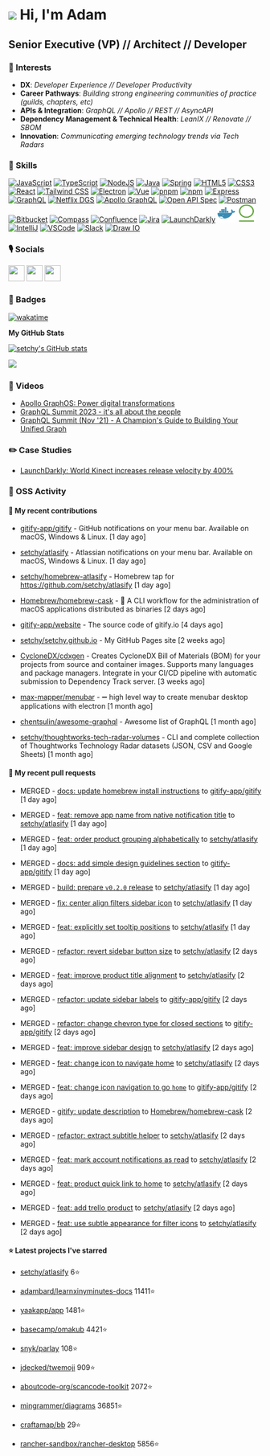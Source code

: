 ![](https://user-images.githubusercontent.com/18350557/176309783-0785949b-9127-417c-8b55-ab5a4333674e.gif) Hi, I'm Adam
============================================================================================================================

Senior Executive (VP) // Architect // Developer
-----------------------------------------------

### 🔭 Interests

- **DX**: *Developer Experience // Developer Productivity*
- **Career Pathways**: *Building strong engineering communities of practice (guilds, chapters, etc)*
- **APIs & Integration**: *GraphQL // Apollo // REST // AsyncAPI*
- **Dependency Management & Technical Health**: *LeanIX // Renovate // SBOM*
- **Innovation**: *Communicating emerging technology trends via Tech Radars*

### 💪 Skills

<p align="left">
  <a href="https://developer.mozilla.org/en-US/docs/Web/JavaScript" target="_blank" rel="noreferrer"><img src="https://raw.githubusercontent.com/danielcranney/readme-generator/main/public/icons/skills/javascript-colored.svg" width="36" height="36" alt="JavaScript" /></a>
  <a href="https://www.typescriptlang.org/" target="_blank" rel="noreferrer"><img src="https://raw.githubusercontent.com/danielcranney/readme-generator/main/public/icons/skills/typescript-colored.svg" width="36" height="36" alt="TypeScript" /></a>
  <a href="https://nodejs.org/en/" target="_blank" rel="noreferrer"><img src="https://raw.githubusercontent.com/danielcranney/readme-generator/main/public/icons/skills/nodejs-colored.svg" width="36" height="36" alt="NodeJS" /></a>
  <a href="https://www.oracle.com/java/" target="_blank" rel="noreferrer"><img src="https://raw.githubusercontent.com/danielcranney/readme-generator/main/public/icons/skills/java-colored.svg" width="36" height="36" alt="Java" /></a>
  <a href="https://spring.io/" target="_blank" rel="noreferrer"><img src="https://cdn.worldvectorlogo.com/logos/spring-3.svg" width="36" height="36" alt="Spring" /></a> 
  <a href="https://developer.mozilla.org/en-US/docs/Glossary/HTML5" target="_blank" rel="noreferrer"><img src="https://raw.githubusercontent.com/danielcranney/readme-generator/main/public/icons/skills/html5-colored.svg" width="36" height="36" alt="HTML5" /></a>
  <a href="https://www.w3.org/TR/CSS/#css" target="_blank" rel="noreferrer"><img src="https://raw.githubusercontent.com/danielcranney/readme-generator/main/public/icons/skills/css3-colored.svg" width="36" height="36" alt="CSS3" /></a>
  <a href="https://react.dev/" target="_blank" rel="noreferrer"><img src="https://cdn.worldvectorlogo.com/logos/react-2.svg" width="36" height="36" alt="React" /></a>
  <a href="https://tailwindcss.com/" target="_blank" rel="noreferrer"><img src="https://cdn.worldvectorlogo.com/logos/tailwind-css-2.svg" width="36" height="36" alt="Tailwind CSS" /></a>
  <a href="https://www.electronjs.org/" target="_blank" rel="noreferrer"><img src="https://cdn.worldvectorlogo.com/logos/electron-1.svg" width="36" height="36" alt="Electron" /></a>
  <a href="https://vuejs.org/" target="_blank" rel="noreferrer"><img src="https://cdn.worldvectorlogo.com/logos/vue-9.svg" width="36" height="36" alt="Vue" /></a>
  <a href="https://pnpm.io/" target="_blank" rel="noreferrer"><img src="https://encrypted-tbn0.gstatic.com/images?q=tbn:ANd9GcSGcwBnoTNg212cvEclMX-_qRw_P-_odFp3aafVal77Hg&s" width="36" height="36" alt="pnpm" /></a>
  <a href="https://www.npmjs.com/" target="_blank" rel="noreferrer"><img src="https://cdn.worldvectorlogo.com/logos/npm-square-red-1.svg" width="36" height="36" alt="npm" /></a>
  <a href="https://expressjs.com/" target="_blank" rel="noreferrer"><img src="https://raw.githubusercontent.com/danielcranney/readme-generator/main/public/icons/skills/express-colored.svg" width="36" height="36" alt="Express" /></a>
  <a href="https://graphql.org/" target="_blank" rel="noreferrer"><img src="https://raw.githubusercontent.com/danielcranney/readme-generator/main/public/icons/skills/graphql-colored.svg" width="36" height="36" alt="GraphQL" /></a>
  <a href="https://netflix.github.io/dgs/" target="_blank" rel="noreferrer"><img src="https://raw.githubusercontent.com/Netflix/dgs/main/docs/images/dgs-framework-brand/Icon/dgs-icon--blue.svg" width="36" height="36" alt="Netflix DGS" /></a>
  <a href="https://apollographql.com/" target="_blank" rel="noreferrer"><img src="https://cdn.worldvectorlogo.com/logos/apollo-graphql-compact.svg" width="36" height="36" alt="Apollo GraphQL" /></a>
  <a href="https://swagger.io/specification/" target="_blank" rel="noreferrer"><img src="https://cdn.worldvectorlogo.com/logos/openapi-1.svg" width="36" height="36" alt="Open API Spec" /></a>
  <a href="https://www.postman.com//" target="_blank" rel="noreferrer"><img src="https://cdn.worldvectorlogo.com/logos/postman.svg" width="36" height="36" alt="Postman" /></a>
  <a href="https://www.atlassian.com/software/bitbucket" target="_blank" rel="noreferrer"><img src="https://cdn.worldvectorlogo.com/logos/bitbucket-icon.svg" width="36" height="36" alt="Bitbucket" /></a>
  <a href="https://www.atlassian.com/software/compass" target="_blank" rel="noreferrer"><img src="https://cdn.worldvectorlogo.com/logos/atlassian-compass-1.svg" width="36" height="36" alt="Compass" /></a>
  <a href="https://www.atlassian.com/software/confluence" target="_blank" rel="noreferrer"><img src="https://cdn.worldvectorlogo.com/logos/confluence-1.svg" width="36" height="36" alt="Confluence" /></a>
  <a href="https://www.atlassian.com/software/jira" target="_blank" rel="noreferrer"><img src="https://cdn.worldvectorlogo.com/logos/jira-1.svg" width="36" height="36" alt="Jira" /></a>
  <a href="https://launchdarkly.com/" target="_blank" rel="noreferrer"><img src="https://cdn.worldvectorlogo.com/logos/launchdarkly-2.svg" width="36" height="36" alt="LaunchDarkly" /></a>
  <a href="https://docker.com/" target="_blank" rel="noreferrer"><img src="https://raw.githubusercontent.com/nx211/homer-icons/master/png/docker.png" width="36" height="36" alt="Docker" /></a>
  <a href="https://jfrog.com/artifactory/" target="_blank" rel="noreferrer"><img src="https://raw.githubusercontent.com/nx211/homer-icons/master/png/artifactory.png" width="36" height="36" alt="Artifactory" /></a>
  <a href="https://www.jetbrains.com/idea/" target="_blank" rel="noreferrer"><img src="https://cdn.worldvectorlogo.com/logos/intellij-idea-1.svg" width="36" height="36" alt="IntelliJ" /></a>
  <a href="https://code.visualstudio.com/" target="_blank" rel="noreferrer"><img src="https://cdn.worldvectorlogo.com/logos/visual-studio-code-1.svg" width="36" height="36" alt="VSCode" /></a>
  <a href="https://slack.com/" target="_blank" rel="noreferrer"><img src="https://cdn.worldvectorlogo.com/logos/slack-new-logo.svg" width="36" height="36" alt="Slack" /></a>
  <a href="https://drawio-app.com/" target="_blank" rel="noreferrer"><img src="https://cdn.worldvectorlogo.com/logos/draw-io.svg" width="36" height="36" alt="Draw IO" /></a>
</p>

                      

### 🎙️ Socials
                  
<p align="left">
  <a href="https://www.github.com/setchy" target="_blank" rel="noreferrer"><img src="https://raw.githubusercontent.com/danielcranney/readme-generator/main/public/icons/socials/github.svg" width="32" height="32" /></a>
  <a href="https://www.linkedin.com/in/adamsetch" target="_blank" rel="noreferrer"><img src="https://raw.githubusercontent.com/danielcranney/readme-generator/main/public/icons/socials/linkedin.svg" width="32" height="32" /></a>
  <a href="https://www.twitter.com/setchy87" target="_blank" rel="noreferrer"><img src="https://raw.githubusercontent.com/danielcranney/readme-generator/main/public/icons/socials/twitter.svg" width="32" height="32" /></a>
</p>

### 📛 Badges

[![wakatime](https://wakatime.com/badge/user/2b948ae2-4be1-4020-8a57-7de60b53fe1d.svg)](https://wakatime.com/@2b948ae2-4be1-4020-8a57-7de60b53fe1d)

<b>My GitHub Stats</b>

<a href="http://www.github.com/setchy"><img src="https://github-readme-stats.vercel.app/api?username=setchy&show_icons=true&hide=&count_private=true&title_color=0891b2&text_color=ffffff&icon_color=0891b2&bg_color=1c1917&hide_border=true&show_icons=true" alt="setchy's GitHub stats" /></a>

<a href="http://www.github.com/setchy"><img src="https://github-readme-streak-stats.herokuapp.com/?user=setchy&stroke=ffffff&background=1c1917&ring=0891b2&fire=0891b2&currStreakNum=ffffff&currStreakLabel=0891b2&sideNums=ffffff&sideLabels=ffffff&dates=ffffff&hide_border=true" /></a>

### 📼 Videos

- [Apollo GraphOS: Power digital transformations](https://www.apollographql.com/enterprise?wvideo=4fu2lsjssc)
- [GraphQL Summit 2023 - it's all about the people](https://www.youtube.com/watch?v=090IWEcHbJc)
- [GraphQL Summit (Nov '21) - A Champion's Guide to Building Your Unified Graph](https://www.apollographql.com/events/roundtable/graphql-summit-november-2021/a-champions-guide-to-building-your-unified-graph)

### ✏️ Case Studies

- [LaunchDarkly: World Kinect increases release velocity by 400%](https://launchdarkly.com/case-studies/world-kinect/)

### 🎯 OSS Activity
#### 🚀 My recent contributions



- [gitify-app/gitify](https://github.com/gitify-app/gitify) - GitHub notifications on your menu bar. Available on macOS, Windows &amp; Linux. [1 day ago]

- [setchy/atlasify](https://github.com/setchy/atlasify) -  Atlassian notifications on your menu bar. Available on macOS, Windows &amp; Linux.  [1 day ago]

- [setchy/homebrew-atlasify](https://github.com/setchy/homebrew-atlasify) - Homebrew tap for https://github.com/setchy/atlasify [1 day ago]

- [Homebrew/homebrew-cask](https://github.com/Homebrew/homebrew-cask) - 🍻 A CLI workflow for the administration of macOS applications distributed as binaries [2 days ago]

- [gitify-app/website](https://github.com/gitify-app/website) - The source code of gitify.io [4 days ago]

- [setchy/setchy.github.io](https://github.com/setchy/setchy.github.io) - My GitHub Pages site [2 weeks ago]

- [CycloneDX/cdxgen](https://github.com/CycloneDX/cdxgen) - Creates CycloneDX Bill of Materials (BOM) for your projects from source and container images. Supports many languages and package managers. Integrate in your CI/CD pipeline with automatic submission to Dependency Track server. [3 weeks ago]

- [max-mapper/menubar](https://github.com/max-mapper/menubar) - ➖ high level way to create menubar desktop applications with electron [1 month ago]

- [chentsulin/awesome-graphql](https://github.com/chentsulin/awesome-graphql) - Awesome list of GraphQL [1 month ago]

- [setchy/thoughtworks-tech-radar-volumes](https://github.com/setchy/thoughtworks-tech-radar-volumes) - CLI and complete collection of Thoughtworks Technology Radar datasets (JSON, CSV and Google Sheets) [1 month ago]

#### 🎉 My recent pull requests



- MERGED - [docs: update homebrew install instructions](https://github.com/gitify-app/gitify/pull/1542) to [gitify-app/gitify](https://github.com/gitify-app/gitify) [1 day ago]

- MERGED - [feat: remove app name from native notification title](https://github.com/setchy/atlasify/pull/54) to [setchy/atlasify](https://github.com/setchy/atlasify) [1 day ago]

- MERGED - [feat: order product grouping alphabetically](https://github.com/setchy/atlasify/pull/53) to [setchy/atlasify](https://github.com/setchy/atlasify) [1 day ago]

- MERGED - [docs: add simple design guidelines section](https://github.com/gitify-app/gitify/pull/1540) to [gitify-app/gitify](https://github.com/gitify-app/gitify) [1 day ago]

- MERGED - [build: prepare `v0.2.0` release](https://github.com/setchy/atlasify/pull/50) to [setchy/atlasify](https://github.com/setchy/atlasify) [1 day ago]

- MERGED - [fix: center align filters sidebar icon](https://github.com/setchy/atlasify/pull/49) to [setchy/atlasify](https://github.com/setchy/atlasify) [1 day ago]

- MERGED - [feat: explicitly set tooltip positions](https://github.com/setchy/atlasify/pull/48) to [setchy/atlasify](https://github.com/setchy/atlasify) [1 day ago]

- MERGED - [refactor: revert sidebar button size](https://github.com/setchy/atlasify/pull/46) to [setchy/atlasify](https://github.com/setchy/atlasify) [2 days ago]

- MERGED - [feat: improve product title alignment](https://github.com/setchy/atlasify/pull/45) to [setchy/atlasify](https://github.com/setchy/atlasify) [2 days ago]

- MERGED - [refactor: update sidebar labels](https://github.com/gitify-app/gitify/pull/1538) to [gitify-app/gitify](https://github.com/gitify-app/gitify) [2 days ago]

- MERGED - [refactor: change chevron type for closed sections](https://github.com/gitify-app/gitify/pull/1537) to [gitify-app/gitify](https://github.com/gitify-app/gitify) [2 days ago]

- MERGED - [feat: improve sidebar design](https://github.com/setchy/atlasify/pull/43) to [setchy/atlasify](https://github.com/setchy/atlasify) [2 days ago]

- MERGED - [feat: change icon to navigate home](https://github.com/setchy/atlasify/pull/40) to [setchy/atlasify](https://github.com/setchy/atlasify) [2 days ago]

- MERGED - [feat: change icon navigation to go `home`](https://github.com/gitify-app/gitify/pull/1533) to [gitify-app/gitify](https://github.com/gitify-app/gitify) [2 days ago]

- MERGED - [gitify: update description](https://github.com/Homebrew/homebrew-cask/pull/185738) to [Homebrew/homebrew-cask](https://github.com/Homebrew/homebrew-cask) [2 days ago]

- MERGED - [refactor: extract subtitle helper](https://github.com/setchy/atlasify/pull/35) to [setchy/atlasify](https://github.com/setchy/atlasify) [2 days ago]

- MERGED - [feat: mark account notifications as read](https://github.com/setchy/atlasify/pull/34) to [setchy/atlasify](https://github.com/setchy/atlasify) [2 days ago]

- MERGED - [feat: product quick link to home](https://github.com/setchy/atlasify/pull/33) to [setchy/atlasify](https://github.com/setchy/atlasify) [2 days ago]

- MERGED - [feat: add trello product](https://github.com/setchy/atlasify/pull/32) to [setchy/atlasify](https://github.com/setchy/atlasify) [2 days ago]

- MERGED - [feat: use subtle appearance for filter icons](https://github.com/setchy/atlasify/pull/31) to [setchy/atlasify](https://github.com/setchy/atlasify) [2 days ago]

#### ⭐ Latest projects I've starred



- [setchy/atlasify](https://github.com/setchy/atlasify) 6⭐

- [adambard/learnxinyminutes-docs](https://github.com/adambard/learnxinyminutes-docs) 11411⭐

- [yaakapp/app](https://github.com/yaakapp/app) 1481⭐

- [basecamp/omakub](https://github.com/basecamp/omakub) 4421⭐

- [snyk/parlay](https://github.com/snyk/parlay) 108⭐

- [jdecked/twemoji](https://github.com/jdecked/twemoji) 909⭐

- [aboutcode-org/scancode-toolkit](https://github.com/aboutcode-org/scancode-toolkit) 2072⭐

- [mingrammer/diagrams](https://github.com/mingrammer/diagrams) 36851⭐

- [craftamap/bb](https://github.com/craftamap/bb) 29⭐

- [rancher-sandbox/rancher-desktop](https://github.com/rancher-sandbox/rancher-desktop) 5856⭐


